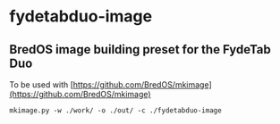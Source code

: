 # fydetabduo-image
## BredOS image building preset for the FydeTab Duo

To be used with [https://github.com/BredOS/mkimage](https://github.com/BredOS/mkimage)

```
mkimage.py -w ./work/ -o ./out/ -c ./fydetabduo-image

```
